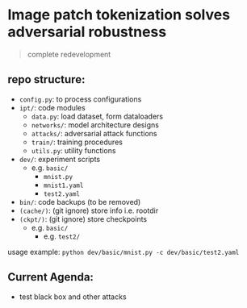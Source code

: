 # Image patch tokenization solves adversarial robustness
> complete redevelopment 


## repo structure:
- `config.py`: to process configurations
- `ipt/`: code modules
    - `data.py`: load dataset, form dataloaders
    - `networks/`: model architecture designs
    - `attacks/`: adversarial attack functions
    - `train/`: training procedures
    - `utils.py`: utility functions
- `dev/`: experiment scripts
    - e.g. `basic/`
        - `mnist.py`
        - `mnist1.yaml`
        - `test2.yaml`
- `bin/`: code backups (to be removed)
- `(cache/)`: (git ignore) store info i.e. rootdir
- `(ckpt/)`: (git ignore) store checkpoints
    - e.g. `basic/`
        - e.g. `test2/`

usage example: `python dev/basic/mnist.py -c dev/basic/test2.yaml`

## Current Agenda:

- test black box and other attacks